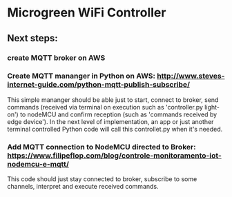 # Microgreen WiFi Controller

## Next steps:

### create MQTT broker on AWS

### Create MQTT mananger in Python on AWS: http://www.steves-internet-guide.com/python-mqtt-publish-subscribe/

This simple mananger should be able just to start, connect to broker, send commands (received via terminal on execution such as 'controller.py light-on') to nodeMCU and confirm reception (such as 'commands received by edge device'). In the next level of implementation, an app or just another terminal controlled Python code will call this controllet.py when it's needed.


### Add MQTT connection to NodeMCU directed to Broker: https://www.filipeflop.com/blog/controle-monitoramento-iot-nodemcu-e-mqtt/

This code should just stay connected to broker, subscribe to some channels, interpret and execute received commands. 